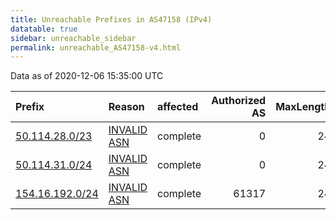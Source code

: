 ```yaml
---
title: Unreachable Prefixes in AS47158 (IPv4)
datatable: true
sidebar: unreachable_sidebar
permalink: unreachable_AS47158-v4.html
---
```


Data as of 2020-12-06 15:35:00 UTC


<div class="datatable-begin"></div>

| Prefix                                                   | Reason                                                                                                 | affected   |   Authorized AS |   MaxLength | Anchor                                           |   unreachable /24s |
|:---------------------------------------------------------|:-------------------------------------------------------------------------------------------------------|:-----------|----------------:|------------:|:-------------------------------------------------|-------------------:|
| [50.114.28.0/23](https://stat.ripe.net/50.114.28.0/23)   | [INVALID ASN](https://rpki-validator.ripe.net/announcement-preview?asn=AS47158&prefix=50.114.28.0/23)  | complete   |               0 |          24 | [ARIN](unreachable_ARIN-v4.html)                 |                  2 |
| [50.114.31.0/24](https://stat.ripe.net/50.114.31.0/24)   | [INVALID ASN](https://rpki-validator.ripe.net/announcement-preview?asn=AS47158&prefix=50.114.31.0/24)  | complete   |               0 |          24 | [ARIN](unreachable_ARIN-v4.html)                 |                  1 |
| [154.16.192.0/24](https://stat.ripe.net/154.16.192.0/24) | [INVALID ASN](https://rpki-validator.ripe.net/announcement-preview?asn=AS47158&prefix=154.16.192.0/24) | complete   |           61317 |          24 | [AfriNIC](unreachable_AfriNIC_RPKI_Root-v4.html) |                  1 |

<div class="datatable-end"></div>